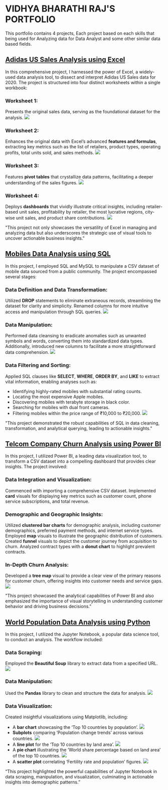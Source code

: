 # VIDHYA BHARATHI RAJ'S PORTFOLIO
This portfolio contains 4 projects, Each project based on each skills that being used for Analyzing data for Data Analyst and some other similar data based fields.

## [Adidas US Sales Analysis using Excel](https://github.com/VidhyabharathirajC/Excel-Project)

In this comprehensive project, I harnessed the power of Excel, a widely-used data analysis tool, to dissect and interpret Adidas US Sales data for 2020. The project is structured into four distinct worksheets within a single workbook:

### Worksheet 1:
Presents the original sales data, serving as the foundational dataset for the analysis.
![](https://github.com/VidhyabharathirajC/Project-Images/blob/main/Screenshot%202024-04-09%20015411.png)
### Worksheet 2:
Enhances the original data with Excel’s advanced **features and formulas**, extracting key metrics such as the list of retailers, product types, operating profits, total units sold, and sales methods.
![](https://github.com/VidhyabharathirajC/Project-Images/blob/main/Screenshot%202024-04-09%20015424.png)
### Worksheet 3:
Features **pivot tables** that crystallize data patterns, facilitating a deeper understanding of the sales figures.
![](https://github.com/VidhyabharathirajC/Project-Images/blob/main/Screenshot%202024-04-09%20015442.png)
### Worksheet 4:
Deploys **dashboards** that vividly illustrate critical insights, including retailer-based unit sales, profitability by retailer, the most lucrative regions, city-wise unit sales, and product share contributions.
![](https://github.com/VidhyabharathirajC/Project-Images/blob/main/Screenshot%202024-04-09%20015540.png)

"This project not only showcases the versatility of Excel in managing and analyzing data but also underscores the strategic use of visual tools to uncover actionable business insights."

## [Mobiles Data Analysis using SQL](https://github.com/VidhyabharathirajC/SQL-Project)

In this project, I employed SQL and MySQL to manipulate a CSV dataset of mobile data sourced from a public community. The project encompassed several stages:

### Data Definition and Data Transformation:
Utilized **DROP** statements to eliminate extraneous records, streamlining the dataset for clarity and simplicity. Renamed columns for more intuitive access and manipulation through SQL queries.
![](https://github.com/VidhyabharathirajC/Project-Images/blob/main/Screenshot%202024-04-09%20022726.png)
### Data Manipulation:
Performed data cleansing to eradicate anomalies such as unwanted symbols and words, converting them into standardized data types. Additionally, introduced new columns to facilitate a more straightforward data comprehension.
![](https://github.com/VidhyabharathirajC/Project-Images/blob/main/Screenshot%202024-04-09%20022741.png)
### Data Filtering and Sorting:
Applied SQL clauses like **SELECT**, **WHERE**, **ORDER BY**, and **LIKE** to extract vital information, enabling analyses such as:
- Identifying highly-rated mobiles with substantial rating counts.
- Locating the most expensive Apple mobiles.
- Discovering mobiles with terabyte storage in black color.
- Searching for mobiles with dual front cameras.
- Filtering mobiles within the price range of ₹10,000 to ₹20,000.
![](https://github.com/VidhyabharathirajC/Project-Images/blob/main/Screenshot%202024-04-09%20022814.png)

"This project demonstrated the robust capabilities of SQL in data cleaning, transformation, and analytical querying, leading to actionable insights."

## [Telcom Company Churn Analysis using Power BI](https://github.com/VidhyabharathirajC/Power-BI-Project)

In this project, I utilized Power BI, a leading data visualization tool, to transform a CSV dataset into a compelling dashboard that provides clear insights. The project involved:

### Data Integration and Visualization:
Commenced with importing a comprehensive CSV dataset. Implemented **card** visuals for displaying key metrics such as customer count, phone service subscriptions, and total revenue.
### Demographic and Geographic Insights:
Utilized **clustered bar charts** for demographic analysis, including customer demographics, preferred payment methods, and internet service types.
Employed **map** visuals to illustrate the geographic distribution of customers. Created **funnel** visuals to depict the customer journey from acquisition to churn. Analyzed contract types with a **donut chart** to highlight prevalent contracts.
### In-Depth Churn Analysis:
Developed a **tree map** visual to provide a clear view of the primary reasons for customer churn, offering insights into customer needs and service gaps.
![](https://github.com/VidhyabharathirajC/Project-Images/blob/main/Screenshot%202024-04-07%20142953.png)

"This project showcased the analytical capabilities of Power BI and also emphasized the importance of visual storytelling in understanding customer behavior and driving business decisions."

## [World Population Data Analysis using Python](https://github.com/VidhyabharathirajC/Python-Project)

In this project, I utilized the Jupyter Notebook, a popular data science tool, to conduct an analysis. The workflow included:

### Data Scraping:
Employed the **Beautiful Soup** library to extract data from a specified URL.
![](https://github.com/VidhyabharathirajC/Project-Images/blob/main/Screenshot%202024-04-09%20023500.png)
### Data Manipulation:
Used the **Pandas** library to clean and structure the data for analysis.
![](https://github.com/VidhyabharathirajC/Project-Images/blob/main/Screenshot%202024-04-09%20023530.png)
### Data Visualization:
Created insightful visualizations using Matplotlib, including:
- A **bar chart** showcasing the ‘Top 10 countries by population’.
![](https://github.com/VidhyabharathirajC/Project-Images/blob/main/Screenshot%202024-04-09%20023829.png)
- **Subplots** comparing ‘Population change trends’ across various countries.
![](https://github.com/VidhyabharathirajC/Project-Images/blob/main/Screenshot%202024-04-09%20023857.png)
- A **line plot** for the ‘Top 10 countries by land area’.
![](https://github.com/VidhyabharathirajC/Project-Images/blob/main/Screenshot%202024-04-09%20023925.png)
- A **pie chart** illustrating the ‘World share percentage based on land area’ of the top 10 countries.
![](https://github.com/VidhyabharathirajC/Project-Images/blob/main/Screenshot%202024-04-09%20024000.png)
- A **scatter plot** correlating ‘Fertility rate and population’ figures.
![](https://github.com/VidhyabharathirajC/Project-Images/blob/main/Screenshot%202024-04-09%20024024.png)

“This project highlighted the powerful capabilities of Jupyter Notebook in data scraping, manipulation, and visualization, culminating in actionable insights into demographic patterns.”



